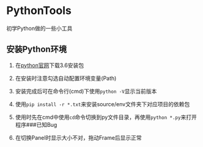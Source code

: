 # PythonTools

初学Python做的一些小工具

## 安装Python环境

1. 在[python官网](https://www.python.org/downloads/windows/)下载3.6安装包

2. 在安装时注意勾选自动配置环境变量(Path)

3. 安装完成后可在命令行(cmd)下使用`python -V`显示当前版本

4. 使用`pip install -r *.txt`来安装source/env文件夹下对应项目的依赖包

5. 使用时先在cmd中使用`cd`命令切换到py文件目录，再使用`python *.py`来打开程序
   ​
###已知Bug

1. 在切换Panel时显示大小不对，拖动Frame后显示正常
